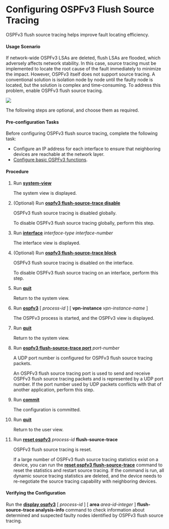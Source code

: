 Configuring OSPFv3 Flush Source Tracing
=======================================

OSPFv3 flush source tracing helps improve fault locating efficiency.

#### Usage Scenario

If network-wide OSPFv3 LSAs are deleted, flush LSAs are flooded, which adversely affects network stability. In this case, source tracing must be implemented to locate the root cause of the fault immediately to minimize the impact. However, OSPFv3 itself does not support source tracing. A conventional solution is isolation node by node until the faulty node is located, but the solution is complex and time-consuming. To address this problem, enable OSPFv3 flush source tracing.

![](../../../../public_sys-resources/note_3.0-en-us.png) 

The following steps are optional, and choose them as required.



#### Pre-configuration Tasks

Before configuring OSPFv3 flush source tracing, complete the following task:

* Configure an IP address for each interface to ensure that neighboring devices are reachable at the network layer.
* [Configure basic OSPFv3 functions](dc_vrp_ospfv3_cfg_2003.html).

#### Procedure

1. Run [**system-view**](cmdqueryname=system-view)
   
   
   
   The system view is displayed.
2. (Optional) Run [**ospfv3 flush-source-trace disable**](cmdqueryname=ospfv3+flush-source-trace+disable)
   
   
   
   OSPFv3 flush source tracing is disabled globally.
   
   
   
   To disable OSPFv3 flush source tracing globally, perform this step.
3. Run [**interface**](cmdqueryname=interface) *interface-type* *interface-number*
   
   
   
   The interface view is displayed.
4. (Optional) Run [**ospfv3 flush-source-trace block**](cmdqueryname=ospfv3+flush-source-trace+block)
   
   
   
   OSPFv3 flush source tracing is disabled on the interface.
   
   
   
   To disable OSPFv3 flush source tracing on an interface, perform this step.
5. Run [**quit**](cmdqueryname=quit)
   
   
   
   Return to the system view.
6. Run [**ospfv3**](cmdqueryname=ospfv3) [ *process-id* ] [ **vpn-instance** *vpn-instance-name* ]
   
   
   
   The OSPFv3 process is started, and the OSPFv3 view is displayed.
7. Run [**quit**](cmdqueryname=quit)
   
   
   
   Return to the system view.
8. Run [**ospfv3 flush-source-trace port**](cmdqueryname=ospfv3+flush-source-trace+port) *port-number*
   
   
   
   A UDP port number is configured for OSPFv3 flush source tracing packets.
   
   
   
   An OSPFv3 flush source tracing port is used to send and receive OSPFv3 flush source tracing packets and is represented by a UDP port number. If the port number used by UDP packets conflicts with that of another application, perform this step.
9. Run [**commit**](cmdqueryname=commit)
   
   
   
   The configuration is committed.
10. Run [**quit**](cmdqueryname=quit)
    
    
    
    Return to the user view.
11. Run [**reset ospfv3**](cmdqueryname=reset+ospfv3) *process-id* **flush-source-trace**
    
    
    
    OSPFv3 flush source tracing is reset.
    
    
    
    If a large number of OSPFv3 flush source tracing statistics exist on a device, you can run the [**reset ospfv3 flush-source-trace**](cmdqueryname=reset+ospfv3+flush-source-trace) command to reset the statistics and restart source tracing. If the command is run, all dynamic source tracing statistics are deleted, and the device needs to re-negotiate the source tracing capability with neighboring devices.

#### Verifying the Configuration

Run the [**display ospfv3**](cmdqueryname=display+ospfv3) [ *process-id* ] [ **area** *area-id-integer* ] **flush-source-trace analysis-info** command to check information about determined and suspected faulty nodes identified by OSPFv3 flush source tracing.